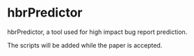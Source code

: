 # hbrPredictor
hbrPredictor, a tool used for high impact bug report prediction.

The scripts will be added while the paper is accepted.
